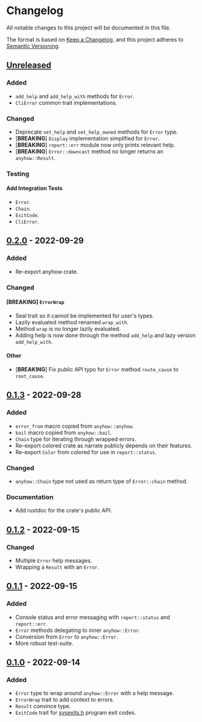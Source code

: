 # Changelog

All notable changes to this project will be documented in this file.

The format is based on [Keep a Changelog](https://keepachangelog.com/en/1.0.0/),
and this project adheres to [Semantic
Versioning](https://semver.org/spec/v2.0.0.html).

## [Unreleased]

### Added

- `add_help` and `add_help_with` methods for `Error`.
- `CliError` common trait implementations.

### Changed

- Deprecate `set_help` and `set_help_owned` methods for `Error` type.
- [**BREAKING**] `Display` implementation simplified for `Error`.
- [**BREAKING**] `report::err` module now only prints relevant help.
- [**BREAKING**] `Error::downcast` method no longer returns an `anyhow::Result`.

### Testing

#### Add Integration Tests

- `Error`.
- `Chain`.
- `ExitCode`.
- `CliError`.

## [0.2.0] - 2022-09-29

### Added

- Re-export anyhow crate.

### Changed

#### [**BREAKING**] `ErrorWrap`

- Seal trait so it cannot be implemented for user's types.
- Lazily evaluated method renamed `wrap_with`.
- Method `wrap` is no longer lazily evaluated.
- Adding help is now done through the method `add_help` and lazy version
  `add_help_with`.

#### Other

- [**BREAKING**] Fix public API typo for `Error` method `route_cause` to
  `root_cause`.

## [0.1.3] - 2022-09-28

### Added

- `error_from` macro copied from `anyhow::anyhow`.
- `bail` macro copied from `anyhow::bail`.
- `Chain` type for iterating through wrapped errors.
- Re-export colored crate as narrate publicly depends on their
  features.
- Re-export `Color` from colored for use in `report::status`.

### Changed

- `anyhow::Chain` type not used as return type of `Error::chain` method.

### Documentation

- Add rustdoc for the crate's public API.

## [0.1.2] - 2022-09-15

### Changed

- Multiple `Error` help messages.
- Wrapping a `Result` with an `Error`.

## [0.1.1] - 2022-09-15

### Added

- Console status and error messaging with `report::status` and `report::err`.
- `Error` methods delegating to inner `anyhow::Error`.
- Conversion from `Error` to `anyhow::Error`.
- More robust test-suite.

## [0.1.0] - 2022-09-14

### Added

- `Error` type to wrap around `anyhow::Error` with a help message.
- `ErrorWrap` trait to add context to errors.
- `Result` convince type.
- `ExitCode` trait for [sysexits.h](https://man.openbsd.org/sysexits.3) program
  exit codes.

[Unreleased]: https://github.com/sonro/narrate/compare/v0.2.0...HEAD
[0.2.0]: https://github.com/sonro/narrate/compare/v0.2.0
[0.1.3]: https://github.com/sonro/narrate/compare/v0.1.3
[0.1.2]: https://github.com/sonro/narrate/compare/v0.1.2
[0.1.1]: https://github.com/sonro/narrate/releases/tag/v0.1.1
[0.1.0]: https://github.com/sonro/narrate/releases/tag/v0.1.0
